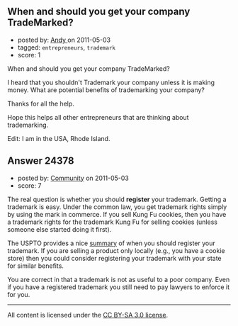 ## When and should you get your company TradeMarked?

- posted by: [Andy ](https://stackexchange.com/users/-1/10088-andy) on 2011-05-03
- tagged: `entrepreneurs`, `trademark`
- score: 1

When and should you get your company TradeMarked?

I heard that you shouldn't Trademark your company unless it is making money.
What are potential benefits of trademarking your company?

Thanks for all the help.

Hope this helps all other entrepreneurs that are thinking about trademarking.

Edit:
I am in the USA, Rhode Island.



## Answer 24378

- posted by: [Community](https://stackexchange.com/users/-1/-1-community) on 2011-05-03
- score: 7

<p>The real question is whether you should <strong>register</strong> your trademark.  Getting a trademark is easy.  Under the common law, you get trademark rights simply by using the mark in commerce.  If you sell Kung Fu cookies, then you have a trademark rights for the trademark Kung Fu for selling cookies (unless someone else started doing it first).</p>

<p>The USPTO provides a nice <a href="http://www.uspto.gov/trademarks/basics/register.jsp" rel="nofollow">summary</a> of when you should register your trademark.  If you are selling a product only locally (e.g., you have a cookie store) then you could consider registering your trademark with your state for similar benefits.</p>

<p>You are correct in that a trademark is not as useful to a poor company.  Even if you have a registered trademark you still need to pay lawyers to enforce it for you.</p>




---

All content is licensed under the [CC BY-SA 3.0 license](https://creativecommons.org/licenses/by-sa/3.0/).
